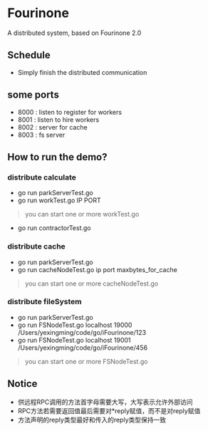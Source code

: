 # Fourinone
A distributed system, based on Fourinone 2.0
## Schedule
- Simply finish the distributed communication

## some ports
- 8000 : listen to register for workers
- 8001 : listen to hire workers 
- 8002 : server for cache
- 8003 : fs server

## How to run the demo?
### distribute calculate
- go run parkServerTest.go
- go run workTest.go IP PORT
> you can start one or more workTest.go
- go run contractorTest.go

### distribute cache
- go run parkServerTest.go
- go run cacheNodeTest.go ip port maxbytes_for_cache
> you can start one or more cacheNodeTest.go


### distribute fileSystem
- go run parkServerTest.go
- go run FSNodeTest.go localhost 19000 /Users/yexingming/code/go/iFourinone/123
- go run FSNodeTest.go localhost 19001 /Users/yexingming/code/go/iFourinone/456
> you can start one or more FSNodeTest.go

## Notice
- 供远程RPC调用的方法首字母需要大写，大写表示允许外部访问
- RPC方法若需要返回值最后需要对*reply赋值，而不是对reply赋值
- 方法声明的reply类型最好和传入的reply类型保持一致